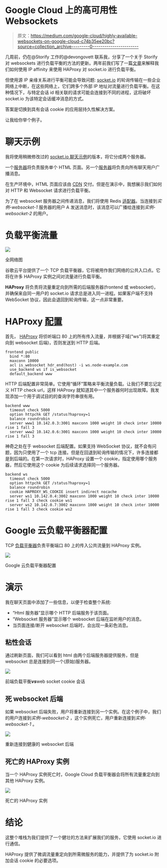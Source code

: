 # Google Cloud 上的高可用性 Websockets

> 原文：<https://medium.com/google-cloud/highly-available-websockets-on-google-cloud-c74b35ee20bc?source=collection_archive---------0----------------------->

几周前，仍在@Storify 工作的@devongovett 联系我，分享了一个关于 Storify 对 websockets 进行负载平衡的方法的更新。两年前我们写了一篇[文章](/@Philmod/load-balancing-websockets-on-ec2-1da94584a5e9#.xepi18k8a)来解释我们如何使用 IP affinity 来使用 HAProxy 对 socket.io 进行负载平衡。

但使用源 IP 亲缘关系进行平衡可能会导致问题: [socket.io](http://socket.io/) 的轮询传输在一些企业网络上中断，在这些网络上，它们跨多个外部 IP 地址对流量进行负载平衡。在这种情况下，与特定会话 id 相关联的请求可能会连接到不同的进程，这将破坏 socket.io 为该特定会话缓冲消息的方式。

答案是切换到具有会话 cookie 的应用层持久性解决方案。

让我给你举个例子。

# 聊天示例

我将使用稍微修改过的 [socket.io 聊天示例](http://socket.io/get-started/chat/)的版本，将它分成两个服务器。

一个[服务器](https://github.com/Philmod/node-example-frontend)将负责服务单个 HTML 页面。另一个[服务器](https://github.com/Philmod/node-example-websocket)将负责向所有聊天用户广播消息。

在生产环境中，HTML 页面应该由 [CDN](https://cloud.google.com/cdn/) 交付。但是在演示中，我想展示我们如何对 HTTP 和 Websocket 请求进行负载平衡。

为了在 websocket 服务器之间传递消息，我们将使用 Redis [适配器](http://socket.io/docs/using-multiple-nodes/#passing-events-between-nodes)。当连接到*实例-websocket-1* 服务器的用户 A 发送消息时，该消息可以广播给连接到*实例-websocket-2* 的用户。

# 负载平衡流量

![](img/6a41959e726a6880828a172ba3be1f0e.png)

全网络图

谷歌云平台提供了一个 TCP 负载平衡器，它将被用作我们网络的公共入口点。它将在许多 HAProxy 实例之间对流量进行负载平衡。

**HAProxy** 将负责将流量重定向到所需的后端服务器(frontend 或 websocket)，并确保来自同一用户的 socket.io 请求总是进入同一进程。如果客户端不支持 WebSocket 协议，因此会退回到轮询传输，这一点非常重要。

# HAProxy [配置](https://gist.github.com/Philmod/21b7c8fbd5a2bc20987141bc99966951)

首先， [HAProxy](http://www.haproxy.org/) 将侦听端口 80 上的所有传入流量，并根据子域(“ws”)将其重定向到 websocket 后端)，否则发送到 HTTP 后端。

```
frontend public
  bind *:80
  maxconn 10000
  acl is_websocket hdr_end(host) -i ws.node-example.com
  use_backend ws if is_websocket
  default_backend www
```

HTTP 后端配置非常简单。它使用“循环”策略来平衡流量负载。让我们不要忘记定义 HTTP check url，这样 HAProxy 就知道其中一个服务器何时出现故障。我发现添加一个用于调试目的的查询字符串很有用。

```
backend www
  timeout check 5000
  option httpchk GET /status?haproxy=1
  balance roundrobin
  server www1 10.142.0.3:3001 maxconn 1000 weight 10 check inter 10000 rise 1 fall 3
  server www2 10.142.0.6:3001 maxconn 1000 weight 10 check inter 10000 rise 1 fall 3
```

神奇之处在于 websocket 后端配置。如果支持 WebSocket 协议，就不会有问题，因为只使用了一个 tcp 连接。但是在回退到轮询传输的情况下，许多连接都是到后端的。在第一次请求时，HAProxy 设置一个 cookie，指定使用哪个服务器，然后它使用这个 cookie 为后续请求选择同一个服务器。

```
backend ws
  timeout check 5000
  option httpchk GET /status?haproxy=1
  balance roundrobin
  cookie HAPROXY_WS_COOKIE insert indirect nocache
  server ws1 10.142.0.4:3002 maxconn 1000 weight 10 check inter 10000 rise 1 fall 3 check cookie ws1
  server ws2 10.142.0.7:3002 maxconn 1000 weight 10 check inter 10000 rise 1 fall 3 check cookie ws2
```

# Google 云负载平衡器配置

TCP [负载平衡器](https://cloud.google.com/load-balancing/)负责平衡端口 80 上的传入公共流量到 HAProxy 实例。

![](img/6fb6c5fe3c30ce60f2337063c419576b.png)

Google 云负载平衡器配置

# 演示

我在聊天页面中添加了一些信息，以便于检查整个系统:

*   “Html 服务器”显示哪个 HTTP 后端服务于该页面。
*   “Websocket 服务器”显示哪个 websocket 后端在监听用户的消息。
*   当页面连接/断开 websocket 后端时，会出现一条彩色消息。

## 粘性会话

通过刷新页面，我们可以看到 html 由两个后端服务器提供服务，但是 websocket 总是连接到同一个(原始)服务器。

![](img/022e4bb5dfd448a18a518b9003ca1f2b.png)

前端负载平衡***vs***web socket cookie 会话

## 死 websocket 后端

如果 websocket 后端失败，用户将重新连接到另一个实例。在这个例子中，我们的用户连接到*实例-websocket-2* ，这个实例死亡，用户重新连接到*实例-websocket-1* 。

![](img/1621623f3b0ecbbb80f0e5a975f36a67.png)

重新连接到健康的 websocket 后端

## 死亡的 HAProxy 实例

当一个 HAProxy 实例死亡时，Google Cloud 负载平衡器会将所有流量重定向到其他 HAProxy 实例。

![](img/a85c63d31d02dc079efed44a70b427b8.png)

死亡的 HAProxy 实例

# 结论

这整个堆栈为我们提供了一个健壮的方法来扩展我们的服务，它使用 socket.io 进行通信。

HAProxy 提供了微调流量重定向到所需微服务的能力，并提供了为 socket.io 附加会话 cookie 的必要选项。
